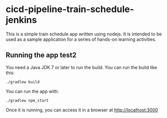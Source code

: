 # cicd-pipeline-train-schedule-jenkins

This is a simple train schedule app written using nodejs. It is intended to be used as a sample application for a series of hands-on learning activities.

## Running the app test2

You need a Java JDK 7 or later to run the build. You can run the build like this:

    ./gradlew build

You can run the app with:

    ./gradlew npm_start

Once it is running, you can access it in a browser at [http://localhost:3000](http://localhost:3000)
